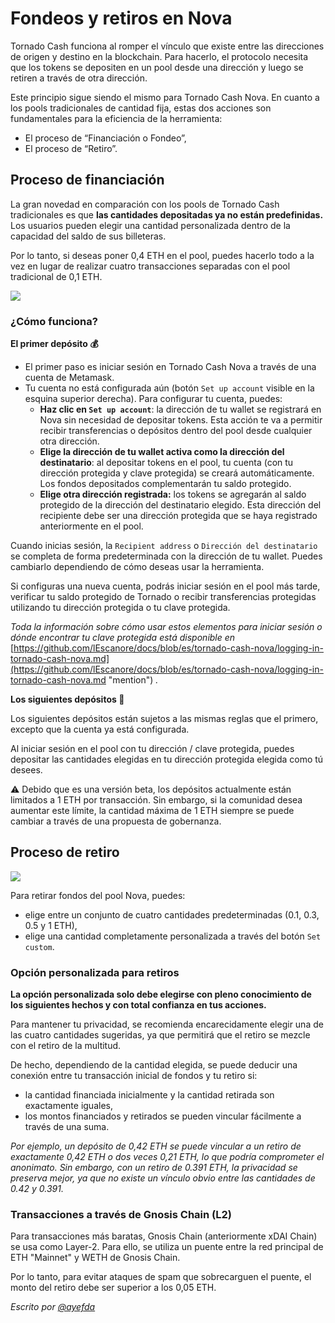 # Fondeos y retiros en Nova



Tornado Cash funciona al romper el vínculo que existe entre las direcciones de origen y destino en la blockchain. Para hacerlo, el protocolo necesita que los tokens se depositen en un pool desde una dirección y luego se retiren a través de otra dirección.

Este principio sigue siendo el mismo para Tornado Cash Nova. En cuanto a los pools tradicionales de cantidad fija, estas dos acciones son fundamentales para la eficiencia de la herramienta:

* El proceso de “Financiación o Fondeo”,
* El proceso de “Retiro”.

## Proceso de financiación

La gran novedad en comparación con los pools de Tornado Cash tradicionales es que **las cantidades depositadas ya no están predefinidas.** Los usuarios pueden elegir una cantidad personalizada dentro de la capacidad del saldo de sus billeteras.

Por lo tanto, si deseas poner 0,4 ETH en el pool, puedes hacerlo todo a la vez en lugar de realizar cuatro transacciones separadas con el pool tradicional de 0,1 ETH.

![](https://i.imgur.com/rqmzdgG.gif)

### ¿Cómo funciona? <a href="#user-content-how-does-it-work" id="user-content-how-does-it-work"></a>

**El primer depósito 💰**

* El primer paso es iniciar sesión en Tornado Cash Nova a través de una cuenta de Metamask.
* Tu cuenta no está configurada aún (botón `Set up account` visible en la esquina superior derecha). Para configurar tu cuenta, puedes:
  * **Haz clic en `Set up account`**: la dirección de tu wallet se registrará en Nova sin necesidad de depositar tokens. Esta acción te va a permitir recibir transferencias o depósitos dentro del pool desde cualquier otra dirección.
  * **Elige la dirección de tu wallet activa como la dirección del destinatario**: al depositar tokens en el pool, tu cuenta (con tu dirección protegida y clave protegida) se creará automáticamente. Los fondos depositados complementarán tu saldo protegido.
  * **Elige otra dirección registrada:** los tokens se agregarán al saldo protegido de la dirección del destinatario elegido. Esta dirección del recipiente debe ser una dirección protegida que se haya registrado anteriormente en el pool.

Cuando inicias sesión, la `Recipient address` o `Dirección del destinatario` se completa de forma predeterminada con la dirección de tu wallet. Puedes cambiarlo dependiendo de cómo deseas usar la herramienta.

Si configuras una nueva cuenta, podrás iniciar sesión en el pool más tarde, verificar tu saldo protegido de Tornado o recibir transferencias protegidas utilizando tu dirección protegida o tu clave protegida.

_Toda la información sobre cómo usar estos elementos para iniciar sesión o dónde encontrar tu clave protegida está disponible en_ [https://github.com/lEscanore/docs/blob/es/tornado-cash-nova/logging-in-tornado-cash-nova.md](https://github.com/lEscanore/docs/blob/es/tornado-cash-nova/logging-in-tornado-cash-nova.md "mention") _._

**Los siguientes depósitos 💸**

Los siguientes depósitos están sujetos a las mismas reglas que el primero, excepto que la cuenta ya está configurada.

Al iniciar sesión en el pool con tu dirección / clave protegida, puedes depositar las cantidades elegidas en tu dirección protegida elegida como tú desees.

⚠️ Debido que es una versión beta, los depósitos actualmente están limitados a 1 ETH por transacción. Sin embargo, si la comunidad desea aumentar este límite, la cantidad máxima de 1 ETH siempre se puede cambiar a través de una propuesta de gobernanza.

## Proceso de retiro <a href="#withdrawing-process" id="withdrawing-process"></a>

![](https://i.imgur.com/qn9eJXS.gif)

Para retirar fondos del pool Nova, puedes:

* elige entre un conjunto de cuatro cantidades predeterminadas (0.1, 0.3, 0.5 y 1 ETH),
* elige una cantidad completamente personalizada a través del botón `Set custom`.

### Opción personalizada para retiros <a href="#user-content-custom-option-for-withdrawal" id="user-content-custom-option-for-withdrawal"></a>

**La opción personalizada solo debe elegirse con pleno conocimiento de los siguientes hechos y con total confianza en tus acciones.**

Para mantener tu privacidad, se recomienda encarecidamente elegir una de las cuatro cantidades sugeridas, ya que permitirá que el retiro se mezcle con el retiro de la multitud.

De hecho, dependiendo de la cantidad elegida, se puede deducir una conexión entre tu transacción inicial de fondos y tu retiro si:

* la cantidad financiada inicialmente y la cantidad retirada son exactamente iguales,
* los montos financiados y retirados se pueden vincular fácilmente a través de una suma.

_Por ejemplo, un depósito de 0,42 ETH se puede vincular a un retiro de exactamente 0,42 ETH o dos veces 0,21 ETH, lo que podría comprometer el anonimato. Sin embargo, con un retiro de 0.391 ETH, la privacidad se preserva mejor, ya que no existe un vínculo obvio entre las cantidades de 0.42 y 0.391._

### Transacciones a través de Gnosis Chain (L2) <a href="#user-content-transctions-through-gnosis-chain-l2" id="user-content-transctions-through-gnosis-chain-l2"></a>

Para transacciones más baratas, Gnosis Chain (anteriormente xDAI Chain) se usa como Layer-2. Para ello, se utiliza un puente entre la red principal de ETH "Mainnet" y WETH de Gnosis Chain.

Por lo tanto, para evitar ataques de spam que sobrecarguen el puente, el monto del retiro debe ser superior a los 0,05 ETH.

_Escrito por_ [_@ayefda_](https://torn.community/u/ayefda)
